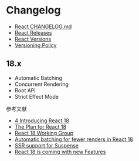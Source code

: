 # Changelog

- [React CHANGELOG.md](https://github.com/facebook/react/blob/master/CHANGELOG.md)
- [React Releases](https://github.com/facebook/react/releases)
- [React Versions](https://reactjs.org/versions/)
- [Versioning Policy](https://reactjs.org/docs/faq-versioning.html)

## 18.x

- Automatic Batching
- Concurrent Rendering
- Root API
- Strict Effect Mode

参考文献

- [4 Introducing React 18](https://github.com/reactwg/react-18/discussions/4)
- [The Plan for React 18](https://reactjs.org/blog/2021/06/08/the-plan-for-react-18.html)
- [React 18 Working Group](https://github.com/reactwg/react-18)
- [Automatic batching for fewer renders in React 18](https://github.com/reactwg/react-18/discussions/21)
- [SSR support for Suspense](https://github.com/reactwg/react-18/discussions/22)
- [React 18 is coming with new Features](https://medium.com/@externlabs/react-18-and-every-important-change-426f5a9cc919)
